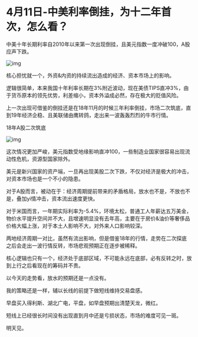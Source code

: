 # 4月11日-中美利率倒挂，为十二年首次，怎么看？

中美十年长期利率自2010年以来第一次出现倒挂，且美元指数一度冲破100，A股应声下跌。

![img](https://pic4.zhimg.com/80/v2-ad83c07de32a07e6e1e924c3614d4353_1440w.jpg)

核心担忧就一个，外资&内资的持续流出造成的经济、资本市场上的影响。

逻辑很简单，本来我国十年利率长期在3%附近波动，现在美债TIPS直冲3%，由于货币原本的领先优势，利差缩小，资本外溢成必然，存在极大的贬值风险。

上一次出现可借鉴的倒挂还是在18年11月的时候三年利率倒挂，市场二次筑底，直到19年经济企稳、且美联储由鹰转鸽，走出来一波轰轰烈烈的牛市行情。


18年A股二次筑底

![img](https://pic4.zhimg.com/80/v2-7641a1668ee0d4c0d5a5d09fab8257bf_1440w.jpg)

这次情况更加严峻，美元指数受地缘影响直冲100，一些制造业国家很容易出现流动性危机，资源型国家除外。

美元是新兴国家的资产端，一旦再出现美股二次下跌，不仅对经济是极大的冲击，对资本市场也是一个不小的隐患。

对于A股而言，被动在于：经济周期提前带来的矛盾格局，放水也不是，不放也不是，叠加yi情冲击，资本流出速度更快。

对于米国而言，一年期实际利率为-5.4%，环境太松，普通工人年薪达五万美金，物价水平提升空间并不大，且增速明显没有去年高，主要在于房价&油价等奢侈品价格大幅上涨，对于本土人影响不大，对外来人口影响较深。

两地经济周期一对比，虽然有流出影响，但是借鉴18年的行情，走势在二次探底之后会走出一波行情反转，市场悲观预期正在逐步被稀释。

核心逻辑也只有一个，经济处于底部区域，不可能永远在底部，必有反转之时，放到上行之后看现在的筹码并不贵。

以今天的走势看，放水的预期还是一点没有。

我的策略还是一样，辅以长线的前提下做短线维持交易盘感。

早盘买入得利斯、湖北广电，平盘，如早盘预期出清楚天龙，微红。

短线上已经很长时间没有出现直到月中还是亏损状态，市场的难度可见一斑。

明天见。